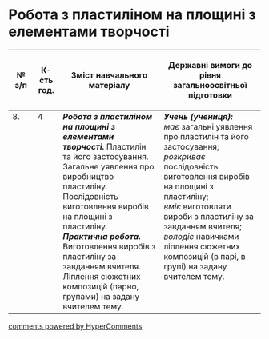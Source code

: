 <div id="hypercomments_widget" class="js-hypercomments-widget invisible"></div>

# Робота з пластиліном на площині з елементами творчості

<table>
<thead>
  <tr>
    <th width="10%" align="center"><p>№ з/п</p></td>
    <th width="10%" align="center"><p>К-сть год.</p></td>
    <th width="40%" align="center"><p>Зміст навчального матеріалу</p></td>
    <th width="60%" align="center"><p>Державні вимоги до рівня загальноосвітньої підготовки</p></td>
  </tr>
</thead>
<tbody>
  <tr>
    <td width="10%" style="vertical-align:top !important;">
8.</td>
    <td width="10%" style="vertical-align:top !important;">
4</td>
    <td width="40%" style="vertical-align:top !important;">
<b><i>Робота з пластиліном на площині з елементами творчості.</i></b> Пластилін та його застосування. Загальне уявлення про виробництво пластиліну. Послідовність виготовлення виробів на площині з пластиліну.<br>
<b><i>Практична робота.</i></b> <br>
Виготовлення виробів з пластиліну за завданням вчителя. <br>
Ліплення сюжетних композицій (парно, групами) на задану вчителем тему.<br>
</td>
    <td width="60%" style="vertical-align:top !important;">
<i><b>Учень (учениця):</b></i><br>
<i>має</i> загальні уявлення про пластилін та його застосування;<br>
<i>розкриває</i> послідовність виготовлення виробів на площині з пластиліну;<br>
<i>вміє</i> виготовляти вироби з пластиліну за завданням вчителя; <br>
<i>володіє</i> навичками ліплення сюжетних композицій (в парі, в групі) на задану вчителем тему. <br>
</td>
  </tr>
</tbody>
</table>

<div class="js-hypercomments-container">
<a href="http://hypercomments.com" class="hc-link" title="comments widget">comments powered by HyperComments</a>
</div>